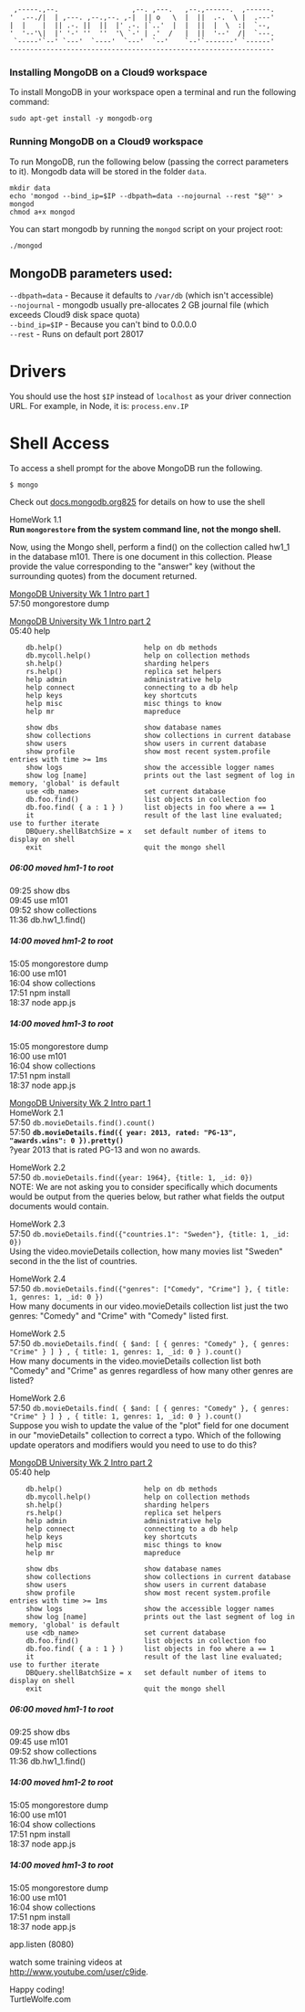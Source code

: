 
     ,-----.,--.                  ,--. ,---.   ,--.,------.  ,------.
    '  .--./|  | ,---. ,--.,--. ,-|  || o   \  |  ||  .-.  \ |  .---'
    |  |    |  || .-. ||  ||  |' .-. |`..'  |  |  ||  |  \  :|  `--, 
    '  '--'\|  |' '-' ''  ''  '\ `-' | .'  /   |  ||  '--'  /|  `---.
     `-----'`--' `---'  `----'  `---'  `--'    `--'`-------' `------'
    ----------------------------------------------------------------- 
 
<h3>Installing MongoDB on a Cloud9 workspace</h3>

<p>To install MongoDB in your workspace open a terminal and run the following command:</p>

<p></p><pre><code class="hljs cs">sudo apt-<span class="hljs-keyword">get</span> install -y mongodb-org</code></pre>

<h3>Running MongoDB on a Cloud9 workspace</h3>

<p>To run MongoDB, run the following below (passing the correct parameters to it). Mongodb data will be stored in the folder <code>data</code>.</p>

<p></p><pre><code class="hljs ruby">mkdir data
echo <span class="hljs-string">'mongod --bind_ip=$IP --dbpath=data --nojournal --rest "$@"'</span> &gt; mongod
chmod a+x mongod</code></pre>

<p>You can start mongodb by running the <code>mongod</code> script on your project root:</p>

<p></p><pre><code class="hljs ruby">./mongod</code></pre>

<h2>MongoDB parameters used:</h2>

<p><code>--dbpath=data</code> - Because it defaults to <code>/var/db</code> (which isn't accessible)<br><code>--nojournal</code> - mongodb usually pre-allocates 2 GB journal file  
(which exceeds Cloud9 disk space quota)<br><code>--bind_ip=$IP</code> - Because you can't bind to 0.0.0.0<br><code>--rest</code> - Runs on default port 28017</p>

<h1>Drivers</h1>

<p>You should use the host <code>$IP</code> instead of <code>localhost</code> as your driver connection URL. For example, in Node, it is: <code>process.env.IP</code></p>

<h1>Shell Access</h1>

<p>To access a shell prompt for the above MongoDB run the following.</p>

<p></p><pre><code class="hljs ruby">$ mongo</code></pre>

<p>Check out <a href="http://docs.mongodb.org/manual/reference/mongo-shell/" rel="nofollow">docs.mongodb.org<span class="badge badge-notification clicks" title="825 clicks">825</span></a> for details on how to use the shell</p></div>

HomeWork 1.1  
__Run `mongorestore` from the system command line, not the mongo shell.__  

Now, using the Mongo shell, perform a find() on the collection called hw1_1 in the database m101. There is one document in this collection. Please provide the value corresponding to the "answer" key (without the surrounding quotes) from the document returned.

[MongoDB University Wk 1 Intro part 1](https://www.twitch.tv/videos/217252887 "1 hour")  
57:50     mongorestore dump  

[MongoDB University Wk 1 Intro part 2](https://www.twitch.tv/videos/217255411 "hour and a half")  
05:40     help  

        db.help()                    help on db methods
        db.mycoll.help()             help on collection methods
        sh.help()                    sharding helpers
        rs.help()                    replica set helpers
        help admin                   administrative help
        help connect                 connecting to a db help
        help keys                    key shortcuts
        help misc                    misc things to know
        help mr                      mapreduce

        show dbs                     show database names
        show collections             show collections in current database
        show users                   show users in current database
        show profile                 show most recent system.profile entries with time >= 1ms
        show logs                    show the accessible logger names
        show log [name]              prints out the last segment of log in memory, 'global' is default
        use <db_name>                set current database
        db.foo.find()                list objects in collection foo
        db.foo.find( { a : 1 } )     list objects in foo where a == 1
        it                           result of the last line evaluated; use to further iterate
        DBQuery.shellBatchSize = x   set default number of items to display on shell
        exit                         quit the mongo shell


#####     06:00     moved hm1-1 to root 
09:25     show dbs  
09:45     use m101  
09:52     show collections  
11:36     db.hw1_1.find()

#####     14:00     moved hm1-2 to root  
15:05     mongorestore dump  
16:00     use m101  
16:04     show collections  
17:51     npm install  
18:37     node app.js  

#####     14:00     moved hm1-3 to root  
15:05     mongorestore dump  
16:00     use m101  
16:04     show collections  
17:51     npm install  
18:37     node app.js  





[MongoDB University Wk 2 Intro part 1](https://www.twitch.tv/videos/217252887 "1 hour")  
HomeWork 2.1  
57:50   `db.movieDetails.find().count()`  
57:50   __`db.movieDetails.find({ year: 2013, rated: "PG-13", "awards.wins": 0 }).pretty()`__  
?year 2013 that is rated PG-13 and won no awards.  

HomeWork 2.2  
57:50   `db.movieDetails.find({year: 1964}, {title: 1, _id: 0})`  
NOTE: We are not asking you to consider specifically which documents would be output from the queries below, but rather what fields the output documents would contain.  

HomeWork 2.3  
57:50   `db.movieDetails.find({"countries.1": "Sweden"}, {title: 1, _id: 0})`  
Using the video.movieDetails collection, how many movies list "Sweden" second in the the list of countries.  

HomeWork 2.4  
57:50   `db.movieDetails.find({"genres": ["Comedy", "Crime"] }, { title: 1, genres: 1, _id: 0 })`  
How many documents in our video.movieDetails collection list just the two genres: "Comedy" and "Crime" with "Comedy" listed first.  

HomeWork 2.5  
57:50   `db.movieDetails.find( { $and: [ { genres: "Comedy" }, { genres: "Crime" } ] } , { title: 1, genres: 1, _id: 0 } ).count()`  
How many documents in the video.movieDetails collection list both "Comedy" and "Crime" as genres regardless of how many other genres are listed?  

HomeWork 2.6  
57:50   `db.movieDetails.find( { $and: [ { genres: "Comedy" }, { genres: "Crime" } ] } , { title: 1, genres: 1, _id: 0 } ).count()`  
Suppose you wish to update the value of the "plot" field for one document in our "movieDetails" collection to correct a typo. Which of the following update operators and modifiers would you need to use to do this?  

[MongoDB University Wk 2 Intro part 2](https://www.twitch.tv/videos/217255411 "hour and a half")  
05:40     help  

        db.help()                    help on db methods
        db.mycoll.help()             help on collection methods
        sh.help()                    sharding helpers
        rs.help()                    replica set helpers
        help admin                   administrative help
        help connect                 connecting to a db help
        help keys                    key shortcuts
        help misc                    misc things to know
        help mr                      mapreduce

        show dbs                     show database names
        show collections             show collections in current database
        show users                   show users in current database
        show profile                 show most recent system.profile entries with time >= 1ms
        show logs                    show the accessible logger names
        show log [name]              prints out the last segment of log in memory, 'global' is default
        use <db_name>                set current database
        db.foo.find()                list objects in collection foo
        db.foo.find( { a : 1 } )     list objects in foo where a == 1
        it                           result of the last line evaluated; use to further iterate
        DBQuery.shellBatchSize = x   set default number of items to display on shell
        exit                         quit the mongo shell


#####     06:00     moved hm1-1 to root 
09:25     show dbs  
09:45     use m101  
09:52     show collections  
11:36     db.hw1_1.find()

#####     14:00     moved hm1-2 to root  
15:05     mongorestore dump  
16:00     use m101  
16:04     show collections  
17:51     npm install  
18:37     node app.js  

#####     14:00     moved hm1-3 to root  
15:05     mongorestore dump  
16:00     use m101  
16:04     show collections  
17:51     npm install  
18:37     node app.js  




app.listen (8080)

watch some training videos at  
http://www.youtube.com/user/c9ide.  

Happy coding!  
TurtleWolfe.com
